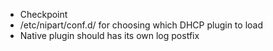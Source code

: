  * Checkpoint
 * /etc/nipart/conf.d/ for choosing which DHCP plugin to load
 * Native plugin should has its own log postfix
